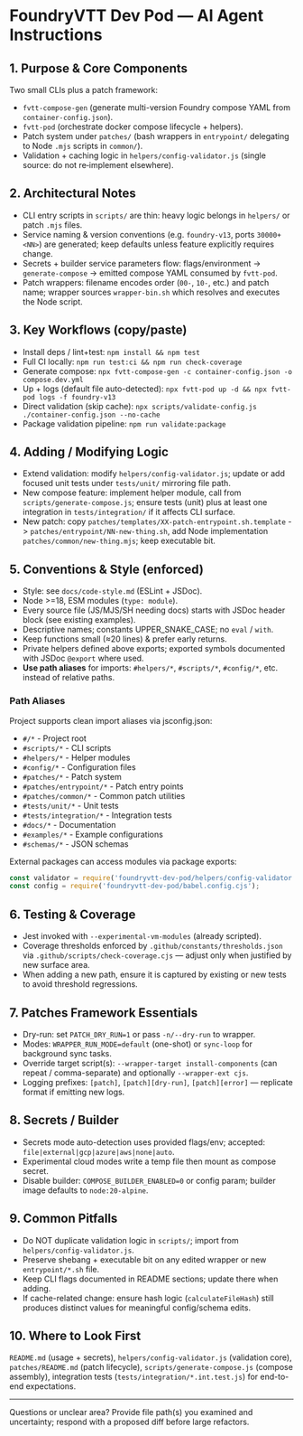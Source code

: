 <!-- AI Coding Agent Guide (concise, project-specific) -->
# FoundryVTT Dev Pod — AI Agent Instructions

## 1. Purpose & Core Components
Two small CLIs plus a patch framework:
- `fvtt-compose-gen` (generate multi-version Foundry compose YAML from `container-config.json`).
- `fvtt-pod` (orchestrate docker compose lifecycle + helpers).
- Patch system under `patches/` (bash wrappers in `entrypoint/` delegating to Node `.mjs` scripts in `common/`).
- Validation + caching logic in `helpers/config-validator.js` (single source: do not re‑implement elsewhere).

## 2. Architectural Notes
- CLI entry scripts in `scripts/` are thin: heavy logic belongs in `helpers/` or patch `.mjs` files.
- Service naming & version conventions (e.g. `foundry-v13`, ports `30000+<NN>`) are generated; keep defaults unless feature explicitly requires change.
- Secrets + builder service parameters flow: flags/environment -> `generate-compose` -> emitted compose YAML consumed by `fvtt-pod`.
- Patch wrappers: filename encodes order (`00-`, `10-`, etc.) and patch name; wrapper sources `wrapper-bin.sh` which resolves and executes the Node script.

## 3. Key Workflows (copy/paste)
- Install deps / lint+test: `npm install && npm test`
- Full CI locally: `npm run test:ci && npm run check-coverage`
- Generate compose: `npx fvtt-compose-gen -c container-config.json -o compose.dev.yml`
- Up + logs (default file auto-detected): `npx fvtt-pod up -d && npx fvtt-pod logs -f foundry-v13`
- Direct validation (skip cache): `npx scripts/validate-config.js ./container-config.json --no-cache`
- Package validation pipeline: `npm run validate:package`

## 4. Adding / Modifying Logic
- Extend validation: modify `helpers/config-validator.js`; update or add focused unit tests under `tests/unit/` mirroring file path.
- New compose feature: implement helper module, call from `scripts/generate-compose.js`; ensure tests (unit) plus at least one integration in `tests/integration/` if it affects CLI surface.
- New patch: copy `patches/templates/XX-patch-entrypoint.sh.template` -> `patches/entrypoint/NN-new-thing.sh`, add Node implementation `patches/common/new-thing.mjs`; keep executable bit.

## 5. Conventions & Style (enforced)
- Style: see `docs/code-style.md` (ESLint + JSDoc).
- Node >=18, ESM modules (`type: module`).
- Every source file (JS/MJS/SH needing docs) starts with JSDoc header block (see existing examples).
- Descriptive names; constants UPPER_SNAKE_CASE; no `eval` / `with`.
- Keep functions small (≈20 lines) & prefer early returns.
- Private helpers defined above exports; exported symbols documented with JSDoc `@export` where used.
- **Use path aliases** for imports: `#helpers/*`, `#scripts/*`, `#config/*`, etc. instead of relative paths.

### Path Aliases
Project supports clean import aliases via jsconfig.json:
- `#/*` - Project root
- `#scripts/*` - CLI scripts  
- `#helpers/*` - Helper modules
- `#config/*` - Configuration files
- `#patches/*` - Patch system
- `#patches/entrypoint/*` - Patch entry points
- `#patches/common/*` - Common patch utilities
- `#tests/unit/*` - Unit tests
- `#tests/integration/*` - Integration tests
- `#docs/*` - Documentation
- `#examples/*` - Example configurations
- `#schemas/*` - JSON schemas

External packages can access modules via package exports:
```javascript
const validator = require('foundryvtt-dev-pod/helpers/config-validator');
const config = require('foundryvtt-dev-pod/babel.config.cjs');
```

## 6. Testing & Coverage
- Jest invoked with `--experimental-vm-modules` (already scripted).
- Coverage thresholds enforced by `.github/constants/thresholds.json` via `.github/scripts/check-coverage.cjs` — adjust only when justified by new surface area.
- When adding a new path, ensure it is captured by existing or new tests to avoid threshold regressions.

## 7. Patches Framework Essentials
- Dry-run: set `PATCH_DRY_RUN=1` or pass `-n/--dry-run` to wrapper.
- Modes: `WRAPPER_RUN_MODE=default` (one-shot) or `sync-loop` for background sync tasks.
- Override target script(s): `--wrapper-target install-components` (can repeat / comma-separate) and optionally `--wrapper-ext cjs`.
- Logging prefixes: `[patch]`, `[patch][dry-run]`, `[patch][error]` — replicate format if emitting new logs.

## 8. Secrets / Builder
- Secrets mode auto-detection uses provided flags/env; accepted: `file|external|gcp|azure|aws|none|auto`.
- Experimental cloud modes write a temp file then mount as compose secret.
- Disable builder: `COMPOSE_BUILDER_ENABLED=0` or config param; builder image defaults to `node:20-alpine`.

## 9. Common Pitfalls
- Do NOT duplicate validation logic in `scripts/`; import from `helpers/config-validator.js`.
- Preserve shebang + executable bit on any edited wrapper or new `entrypoint/*.sh` file.
- Keep CLI flags documented in README sections; update there when adding.
- If cache-related change: ensure hash logic (`calculateFileHash`) still produces distinct values for meaningful config/schema edits.

## 10. Where to Look First
`README.md` (usage + secrets), `helpers/config-validator.js` (validation core), `patches/README.md` (patch lifecycle), `scripts/generate-compose.js` (compose assembly), integration tests (`tests/integration/*.int.test.js`) for end-to-end expectations.

---
Questions or unclear area? Provide file path(s) you examined and uncertainty; respond with a proposed diff before large refactors.

